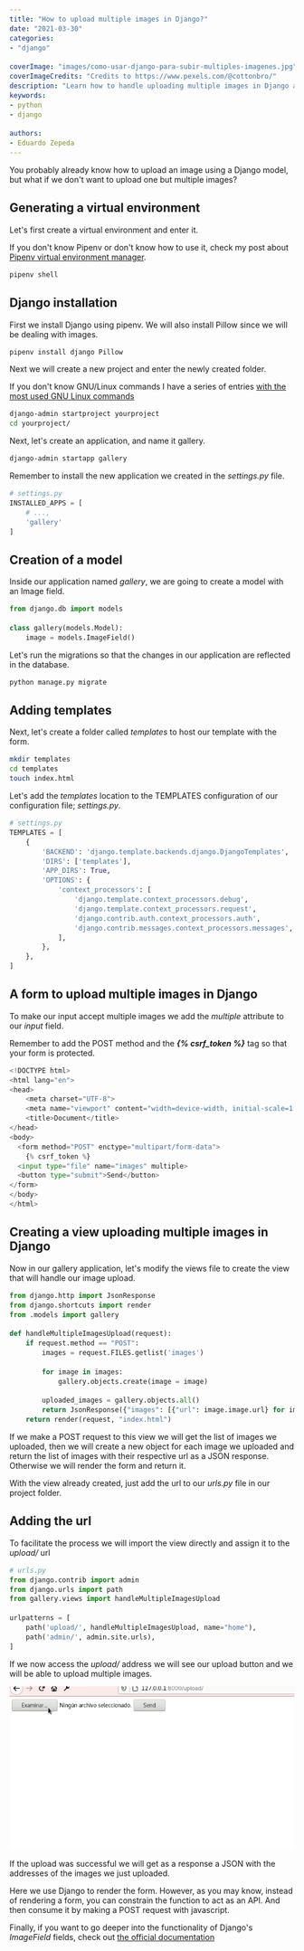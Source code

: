 ```yaml
---
title: "How to upload multiple images in Django?"
date: "2021-03-30"
categories:
- "django"

coverImage: "images/como-usar-django-para-subir-multiples-imagenes.jpg"
coverImageCredits: "Credits to https://www.pexels.com/@cottonbro/"
description: "Learn how to handle uploading multiple images in Django and returning them in JSON format, ideal for consuming an API."
keywords:
- python
- django

authors:
- Eduardo Zepeda
---
```


You probably already know how to upload an image using a Django model, but what if we don't want to upload one but multiple images?

## Generating a virtual environment

Let's first create a virtual environment and enter it.

If you don't know Pipenv or don't know how to use it, check my post about [Pipenv virtual environment manager](/en/pipenv-the-virtual-environment-manager-you-don-t-know/).

```bash
pipenv shell
```

## Django installation

First we install Django using pipenv. We will also install Pillow since we will be dealing with images.

```bash
pipenv install django Pillow
```

Next we will create a new project and enter the newly created folder.

If you don't know GNU/Linux commands I have a series of entries [with the most used GNU Linux commands](/en/basic-linux-commands-you-should-know/)

```bash
django-admin startproject yourproject
cd yourproject/
```

Next, let's create an application, and name it gallery.

```bash
django-admin startapp gallery
```

Remember to install the new application we created in the _settings.py_ file.

```python
# settings.py
INSTALLED_APPS = [
    # ...,
    'gallery'
]
```

## Creation of a model

Inside our application named _gallery_, we are going to create a model with an Image field.

```python
from django.db import models

class gallery(models.Model):
    image = models.ImageField()
```

Let's run the migrations so that the changes in our application are reflected in the database.

```bash
python manage.py migrate
```

## Adding templates

Next, let's create a folder called _templates_ to host our template with the form.

```bash
mkdir templates
cd templates
touch index.html
```

Let's add the _templates_ location to the TEMPLATES configuration of our configuration file; _settings.py_.

```python
# settings.py
TEMPLATES = [
    {
        'BACKEND': 'django.template.backends.django.DjangoTemplates',
        'DIRS': ['templates'],
        'APP_DIRS': True,
        'OPTIONS': {
            'context_processors': [
                'django.template.context_processors.debug',
                'django.template.context_processors.request',
                'django.contrib.auth.context_processors.auth',
                'django.contrib.messages.context_processors.messages',
            ],
        },
    },
]
```

## A form to upload multiple images in Django

To make our input accept multiple images we add the _multiple_ attribute to our _input_ field.

Remember to add the POST method and the **_{% csrf_token %}_** tag so that your form is protected.

```python
<!DOCTYPE html>
<html lang="en">
<head>
    <meta charset="UTF-8">
    <meta name="viewport" content="width=device-width, initial-scale=1.0">
    <title>Document</title>
</head>
<body>
  <form method="POST" enctype="multipart/form-data">
    {% csrf_token %}
  <input type="file" name="images" multiple>
  <button type="submit">Send</button>
</form>    
</body>
</html>
```

## Creating a view uploading multiple images in Django

Now in our gallery application, let's modify the views file to create the view that will handle our image upload.

```python
from django.http import JsonResponse
from django.shortcuts import render
from .models import gallery

def handleMultipleImagesUpload(request):
    if request.method == "POST":
        images = request.FILES.getlist('images')

        for image in images:
            gallery.objects.create(image = image)

        uploaded_images = gallery.objects.all()
        return JsonResponse({"images": [{"url": image.image.url} for image in uploaded_images]})
    return render(request, "index.html")
```

If we make a POST request to this view we will get the list of images we uploaded, then we will create a new object for each image we uploaded and return the list of images with their respective url as a JSON response. Otherwise we will render the form and return it.

With the view already created, just add the url to our _urls.py_ file in our project folder.

## Adding the url

To facilitate the process we will import the view directly and assign it to the _upload/_ url

```python
# urls.py
from django.contrib import admin
from django.urls import path
from gallery.views import handleMultipleImagesUpload

urlpatterns = [
    path('upload/', handleMultipleImagesUpload, name="home"),
    path('admin/', admin.site.urls),
]
```

If we now access the _upload/_ address we will see our upload button and we will be able to upload multiple images.

![multiple-image-upload in django](images/subida-multiple-de-imagenes.gif)

If the upload was successful we will get as a response a JSON with the addresses of the images we just uploaded.

Here we use Django to render the form. However, as you may know, instead of rendering a form, you can constrain the function to act as an API. And then consume it by making a POST request with javascript.

Finally, if you want to go deeper into the functionality of Django's _ImageField_ fields, check out [the official documentation](https://docs.djangoproject.com/en/3.1/ref/models/fields/)